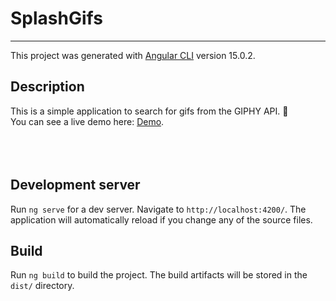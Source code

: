 # SplashGifs

---


This project was generated with [Angular CLI](https://github.com/angular/angular-cli) version 15.0.2.

## Description
This is a simple application to search for gifs from the GIPHY API. 🦔
\
You can see a live demo here: [Demo](https://splashgifs.web.app/).
\
&nbsp;
\
&nbsp;
\
&nbsp;
## Development server

Run `ng serve` for a dev server. Navigate to `http://localhost:4200/`. The application will automatically reload if you change any of the source files.

## Build

Run `ng build` to build the project. The build artifacts will be stored in the `dist/` directory.

